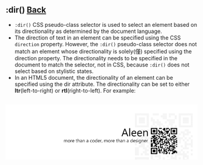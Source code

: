 ## :dir() [**Back**](./../pseudoClass.md)

- `:dir()` CSS pseudo-class selector is used to select an element based on its directionality as determined by the document language.
- The direction of text in an element can be specified using the CSS `direction` property. However, the `:dir()` pseudo-class selector does not match an element whose directionality is solely(僅) specified using the direction property. The directionality needs to be specified in the document to match the selector, not in CSS, because `:dir()` does not select based on stylistic states.
- In an HTML5 document, the directionality of an element can be specified using the dir attribute. The directionality can be set to either **ltr**(left-to-right) or **rtl**(right-to-left). For example:

```html

```

<a href="http://aleen42.github.io/" target="_blank" ><img src="./../../../pic/tail.gif"></a>